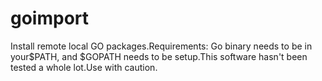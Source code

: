 goimport
========

Install remote local GO packages.Requirements: Go binary needs to be in your$PATH, and $GOPATH needs to be setup.This software hasn't been tested a whole lot.Use with caution.
